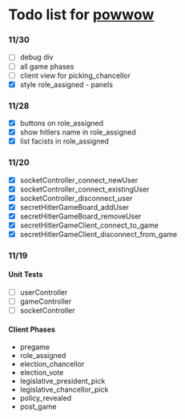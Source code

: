 # Todo list for [powwow](https://github.com/jimjom/powwow)

### 11/30
- [ ] debug div
- [ ] all game phases
- [ ] client view for picking_chancellor
- [x] style role_assigned - panels

### 11/28
- [x] buttons on role_assigned
- [x] show hitlers name in role_assigned
- [x] list facists in role_assigned

### 11/20

- [x] socketController_connect_newUser
- [x] socketController_connect_existingUser
- [x] socketController_disconnect_user
- [x] secretHitlerGameBoard_addUser
- [x] secretHitlerGameBoard_removeUser
- [x] secretHitlerGameClient_connect_to_game
- [x] secretHitlerGameClient_disconnect_from_game

### 11/19

#### Unit Tests
- [ ] userController
- [ ] gameController
- [ ] socketController

#### Client Phases

  - pregame
  - role_assigned
  - election_chancellor
  - election_vote
  - legislative_president_pick
  - legislative_chancellor_pick
  - policy_revealed
  - post_game
